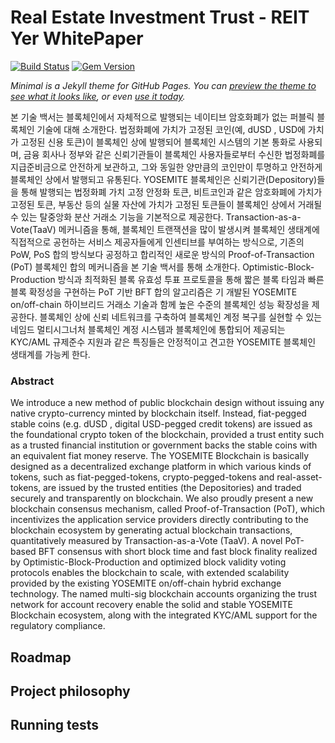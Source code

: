 # Real Estate Investment Trust - REIT Yer WhitePaper


[![Build Status](https://travis-ci.org/pages-themes/minimal.svg?branch=master)](https://travis-ci.org/pages-themes/minimal) [![Gem Version](https://badge.fury.io/rb/jekyll-theme-minimal.svg)](https://badge.fury.io/rb/jekyll-theme-minimal)

*Minimal is a Jekyll theme for GitHub Pages. You can [preview the theme to see what it looks like](http://pages-themes.github.io/minimal), or even [use it today](#usage).*

본 기술 백서는 블록체인에서 자체적으로 발행되는 네이티브 암호화폐가 없는 퍼블릭 블록체인 기술에 대해 소개한다.
법정화폐에 가치가 고정된 코인(예, dUSD , USD에 가치가 고정된 신용 토큰)이 블록체인 상에 발행되어 블록체인
시스템의 기본 통화로 사용되며, 금융 회사나 정부와 같은 신뢰기관들이 블록체인 사용자들로부터 수신한 법정화폐를
지급준비금으로 안전하게 보관하고, 그와 동일한 양만큼의 코인만이 투명하고 안전하게 블록체인 상에서 발행되고
유통된다. YOSEMITE 블록체인은 신뢰기관(Depository)들을 통해 발행되는 법정화폐 가치 고정 안정화 토큰,
비트코인과 같은 암호화폐에 가치가 고정된 토큰, 부동산 등의 실물 자산에 가치가 고정된 토큰들이 블록체인 상에서
거래될 수 있는 탈중앙화 분산 거래소 기능을 기본적으로 제공한다. Transaction-as-a-Vote(TaaV) 메커니즘을 통해,
블록체인 트랜잭션을 많이 발생시켜 블록체인 생태계에 직접적으로 공헌하는 서비스 제공자들에게 인센티브를
부여하는 방식으로, 기존의 PoW, PoS 합의 방식보다 공정하고 합리적인 새로운 방식의 Proof-of-Transaction (PoT)
블록체인 합의 메커니즘을 본 기술 백서를 통해 소개한다. Optimistic-Block-Production 방식과 최적화된 블록 유효성
투표 프로토콜을 통해 짧은 블록 타임과 빠른 블록 확정성을 구현하는 PoT 기반 BFT 합의 알고리즘은 기 개발된
YOSEMITE on/off-chain 하이브리드 거래소 기술과 함께 높은 수준의 블록체인 성능 확장성을 제공한다. 블록체인
상에 신뢰 네트워크를 구축하여 블록체인 계정 복구를 실현할 수 있는 네임드 멀티시그너처 블록체인 계정 시스템과
블록체인에 통합되어 제공되는 KYC/AML 규제준수 지원과 같은 특징들은 안정적이고 견고한 YOSEMITE 블록체인
생태계를 가능케 한다.

### Abstract
We introduce a new method of public blockchain design without issuing any native
crypto-currency minted by blockchain itself. Instead, fiat-pegged stable coins (e.g. dUSD , digital
USD-pegged credit tokens) are issued as the foundational crypto token of the blockchain,
provided a trust entity such as a trusted financial institution or government backs the stable
coins with an equivalent fiat money reserve. The YOSEMITE Blockchain is basically designed as
a decentralized exchange platform in which various kinds of tokens, such as fiat-pegged-tokens,
crypto-pegged-tokens and real-asset-tokens, are issued by the trusted entities (the Depositories)
and traded securely and transparently on blockchain. We also proudly present a new blockchain
consensus mechanism, called Proof-of-Transaction (PoT), which incentivizes the application
service providers directly contributing to the blockchain ecosystem by generating actual
blockchain transactions, quantitatively measured by Transaction-as-a-Vote (TaaV). A novel
PoT-based BFT consensus with short block time and fast block finality realized by
Optimistic-Block-Production and optimized block validity voting protocols enables the
blockchain to scale, with extended scalability provided by the existing YOSEMITE on/off-chain
hybrid exchange technology. The named multi-sig blockchain accounts organizing the trust
network for account recovery enable the solid and stable YOSEMITE Blockchain ecosystem,
along with the integrated KYC/AML support for the regulatory compliance.

## Roadmap

## Project philosophy


## Running tests

